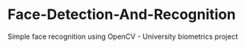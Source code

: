 # Face-Detection-And-Recognition
Simple face recognition using OpenCV - University biometrics project
